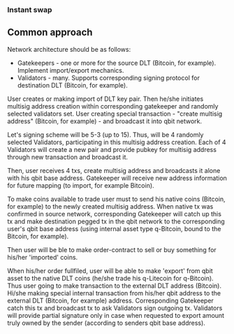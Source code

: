 
### Instant swap

## Common approach

Network architecture should be as follows: 
- Gatekeepers - one or more for the source DLT (Bitcoin, for example). Implement import/export mechanics. 
- Validators - many. Supports corresponding signing protocol for destination DLT (Bitcoin, for example).

User creates or making import of DLT key pair. Then he/she initiates multisig address creation within corresponding gatekeeper and randomly selected validators set. User creating special transaction - "create multisig address" (Bitcoin, for example) - and broadcast it into qbit network. 

Let's signing scheme will be 5-3 (up to 15). Thus, will be 4 randomly selected Validators, participating in this multisig address creation. Each of 4 Validators will create a new pair and provide pubkey for multisig address through new transaction and broadcast it.

Then, user receives 4 txs, create multisig address and broadcasts it alone with his qbit base address. Gatekeeper will receive new address information for future mapping (to import, for example Bitcoin).

To make coins available to trade user must to send his native coins (Bitcoin, for example) to the newly created multisig address. When native tx was confirmed in source network, corresponding Gatekeeper will catch up this tx and make destination pegged tx in the qbit network to the corresponding user's qbit base address (using internal asset type q-Bitcoin, bound to the Bitcoin, for example).

Then user will be ble to make order-contract to sell or buy something for his/her 'imported' coins.

When his/her order fullfiled, user will be able to make 'export' from qbit asset to the native DLT coins (he/she trade his q-Litecoin for q-Bitcoin). Thus user going to make transaction to the external DLT address (Bitcoin). Hi/she making special internal transaction from his/her qbit address to the external DLT (Bitcoin, for example) address. Corresponding Gatekeeper catch this tx and broadcast tx to ask Validators sign outgoing tx. Validators will provide partial signature only in case when requested to export amount truly owned by the sender (according to senders qbit base address).

